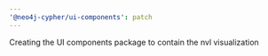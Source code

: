 ```yaml
---
'@neo4j-cypher/ui-components': patch
---
```


Creating the UI components package to contain the nvl visualization
